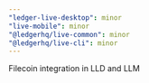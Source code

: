 ```yaml
---
"ledger-live-desktop": minor
"live-mobile": minor
"@ledgerhq/live-common": minor
"@ledgerhq/live-cli": minor
---
```


Filecoin integration in LLD and LLM
